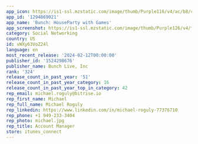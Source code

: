 ```yaml
---
app_icon: https://is1-ssl.mzstatic.com/image/thumb/Purple116/v4/ac/b8/cb/acb8cbd7-0612-87f0-c780-0c420929c0a1/AppIcon-0-0-1x_U007emarketing-0-10-0-85-220.png/1024x1024bb.png
app_id: '1294869021'
app_name: 'Bunch: HouseParty with Games'
app_screenshot: https://is1-ssl.mzstatic.com/image/thumb/Purple126/v4/ff/25/32/ff253235-b20f-931f-0696-26ae954b7133/7823f9b8-342f-4e3a-92af-0d8a8ca8d26e_1.jpg/1242x2688bb.png
category: Social Networking
country: US
id: vWXy63VoZ24l
language: en
most_recent_release: '2024-02-12T00:00:00'
publisher_id: '1524298676'
publisher_name: Bunch Live, Inc
rank: '324'
release_count_in_past_year: '51'
release_count_in_past_year_category: 16
release_count_in_past_year_top_in_category: 42
rep_email: michael.roguly@bitrise.io
rep_first_name: Michael
rep_full_name: Michael Roguly
rep_linkedin: https://www.linkedin.com/in/michael-roguly-77376710
rep_phone: +1 949-233-3404
rep_photo: michael.jpg
rep_title: Account Manager
store: itunes_connect
---
```

